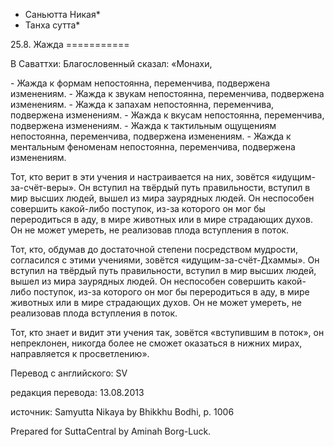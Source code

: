 * Саньютта Никая*
* Танха сутта*

25\.8\. Жажда
\=\=\=\=\=\=\=\=\=\=\=

В Саваттхи: Благословенный сказал: «Монахи,

\- Жажда к формам непостоянна, переменчива, подвержена изменениям\.
\- Жажда к звукам непостоянна, переменчива, подвержена изменениям\.
\- Жажда к запахам непостоянна, переменчива, подвержена изменениям\.
\- Жажда к вкусам непостоянна, переменчива, подвержена изменениям\.
\- Жажда к тактильным ощущениям непостоянна, переменчива, подвержена изменениям\.
\- Жажда к ментальным феноменам непостоянна, переменчива, подвержена изменениям\.

Тот, кто верит в эти учения и настраивается на них, зовётся «идущим\-за\-счёт\-веры»\. Он вступил на твёрдый путь правильности, вступил в мир высших людей, вышел из мира заурядных людей\. Он неспособен совершить какой\-либо поступок, из\-за которого он мог бы переродиться в аду, в мире животных или в мире страдающих духов\. Он не может умереть, не реализовав плода вступления в поток\.

Тот, кто, обдумав до достаточной степени посредством мудрости, согласился с этими учениями, зовётся «идущим\-за\-счёт\-Дхаммы»\. Он вступил на твёрдый путь правильности, вступил в мир высших людей, вышел из мира заурядных людей\. Он неспособен совершить какой\-либо поступок, из\-за которого он мог бы переродиться в аду, в мире животных или в мире страдающих духов\. Он не может умереть, не реализовав плода вступления в поток\.

Тот, кто знает и видит эти учения так, зовётся «вступившим в поток», он непреклонен, никогда более не сможет оказаться в нижних мирах, направляется к просветлению»\.

Перевод с английского: SV

редакция перевода: 13\.08\.2013

источник: Samyutta Nikaya by Bhikkhu Bodhi, p\. 1006

Prepared for SuttaCentral by Aminah Borg\-Luck\.